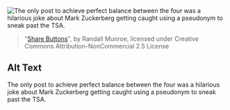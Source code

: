 ![The only post to achieve perfect balance between the four was a hilarious joke about Mark Zuckerberg getting caught using a pseudonym to sneak past the TSA.](https://imgs.xkcd.com/comics/share_buttons.png)
> "[Share Buttons](https://xkcd.com/1034/)", by Randall Munroe, licensed under Creative Commons Attribution-NonCommercial 2.5 License

## Alt Text
The only post to achieve perfect balance between the four was a hilarious joke about Mark Zuckerberg getting caught using a pseudonym to sneak past the TSA.
